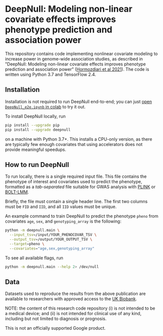 # DeepNull: Modeling non-linear covariate effects improves phenotype prediction and association power

This repository contains code implementing nonlinear covariate modeling to
increase power in genome-wide association studies, as described in "DeepNull:
Modeling non-linear covariate effects improves phenotype prediction and
association power"
([Hormozdiari et al 2021](https://doi.org/10.1101/2021.05.26.445783)).
The code is written using Python 3.7 and TensorFlow 2.4.

## Installation

Installation is not required to run DeepNull end-to-end; you can just
[open `DeepNull_e2e.ipynb` in colab](https://colab.research.google.com/github/Google-Health/genomics-research/blob/main/nonlinear-covariate-gwas/DeepNull_e2e.ipynb)
to try it out.

To install DeepNull locally, run

```bash
pip install --upgrade pip
pip install --upgrade deepnull
```

on a machine with Python 3.7+. This installs a CPU-only version, as there are
typically few enough covariates that using accelerators does not provide
meaningful speedups.

## How to run DeepNull

To run locally, there is a single required input file. This file contains the
phenotype of interest and covariates used to predict the phenotype, formatted as
a *tab-separated* file suitable for GWAS analysis with
[PLINK](https://www.cog-genomics.org/plink/2.0/assoc) or
[BOLT-LMM](https://alkesgroup.broadinstitute.org/BOLT-LMM/BOLT-LMM_manual.html).

Briefly, the file must contain a single header line. The first two columns must
be `FID` and `IID`, and all `IID` values must be unique.

An example command to train DeepNull to predict the phenotype `pheno` from
covariates `age`, `sex`, and `genotyping_array` is the following:

```bash
python -m deepnull.main \
  --input_tsv=/input/YOUR_PHENOCOVAR_TSV \
  --output_tsv=/output/YOUR_OUTPUT_TSV \
  --target=pheno \
  --covariates="age,sex,genotyping_array"
```

To see all available flags, run

```bash
python -m deepnull.main --help 2> /dev/null
```

## Data

Datasets used to reproduce the results from the above publication are available
to researchers with approved access to the
[UK Biobank](https://www.ukbiobank.ac.uk/).

NOTE: the content of this research code repository (i) is not intended to be a
medical device; and (ii) is not intended for clinical use of any kind, including
but not limited to diagnosis or prognosis.

This is not an officially supported Google product.
